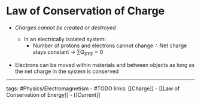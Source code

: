 # Law of Conservation of Charge
- *Charges cannot be created or destroyed*
	- In an electrically isolated system:
		- Number of protons and electrons cannot change 
		$\therefore$ Net charge stays constant -> $\sum\text{Q}_{SYS} = 0$

- Electrons can be moved within materials and between objects as long as the net charge in the system is conserved


---
tags: #Physics/Electromagnetism - #TODO 
links: [[Charge]] - [[Law of Conservation of Energy]] - [[Current]]